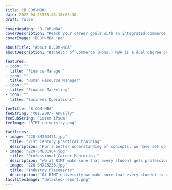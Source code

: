 ```yaml
---
title: "B.COM-MBA"
date: 2022-04-23T15:46:10+05:30
draft: false

coverHeading: "B.COM-MBA"
coverDescription: "Reach your career goals with an integrated commerce & business degree"
coverImage: "BCOM-MBA.jpg"

aboutTitle: "About B.COM-MBA"
aboutDescription: "Bachelor of Commerce (Hons.) MBA is a dual degree programme that combines two degrees. It combines B.Com (Hons) and MBA degree programmes, therefore the name B.Com (Hons) MBA B.Com (Hons) is a specialised degree programme in the field of business. It is more valuable than a general (Hons) degree since it covers more subjects for specialisation. MBA programmes, on the other hand, are in high demand among those interested in business administration. General Management trains applicants in the managerial, functional, and operational requirements of an organisation in order to make it productive and efficient. It takes five years to finish an integrated (Hons) (Hons.) MBA degree. Furthermore, this degree includes theory-based lectures, internships, and many universities provide one semester or, in some circumstances, one year abroad at another college as part of the curriculum."

features:
- icon: ""
  title: "Finance Manager"
- icon: ""
  title: "Human Resource Manager"
- icon: ""
  title: "Finance Marketing"
- icon: ""
  title: "Business Operations"

feeTitle: "B.COM-MBA"
feeString: "₹81,200/- Anually"
feeSubString: "Lorem iPsum"
feeImage: "RIMT-university.png"

facilites:
- image: "220-SM763471.jpg"
  title: "21st century practical training"
  description: "For a better understanding of concepts, we have set up advanced 21st-century tools equipped with advanced training methods so that students can learn every concept practically in a better way."
- image: "220-SM881904.jpg"
  title: "Professional Career Mentoring."
  description: "We at RIMT make sure that every student gets professional career mentoring from the industry experts to set career targets & for this we have created a career & placement cell too."
- image: "220-SM715233.jpg"
  title: "Industry Placements"
  description: "At RIMT university we make sure that every student is getting placed, each year more than 500 companies visit the campus of RIMT to hire our brightest of the talents"
facilitesImage: "detailed-report.png"
---
```


